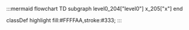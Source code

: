 :::mermaid
flowchart TD
  subgraph level0_204["level0"]
    x_205["x"]
  end


  classDef highlight fill:#FFFFAA,stroke:#333;
:::
